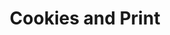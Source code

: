 ---
title: "Cookies and Print"
url: /ciudad-guayana-puerto-ordaz/cookies-and-print/
shop: Kopieren
---